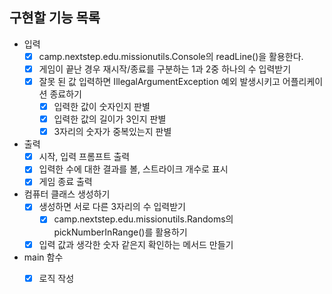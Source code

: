 ## 구현할 기능 목록
- 입력
  - [x] camp.nextstep.edu.missionutils.Console의 readLine()을 활용한다.
  - [x] 게임이 끝난 경우 재시작/종료를 구분하는 1과 2중 하나의 수 입력받기
  - [x] 잘못 된 값 입력하면 IllegalArgumentException 예외 발생시키고 어플리케이션 종료하기
    - [x] 입력한 값이 숫자인지 판별
    - [x] 입력한 값의 길이가 3인지 판별
    - [x] 3자리의 숫자가 중복있는지 판별
- 출력 
  - [x] 시작, 입력 프롬프트 출력
  - [x] 입력한 수에 대한 결과를 볼, 스트라이크 개수로 표시
  - [x] 게임 종료 출력
- 컴퓨터 클래스 생성하기
  - [x] 생성하면 서로 다른 3자리의 수 입력받기
    - [x] camp.nextstep.edu.missionutils.Randoms의 pickNumberInRange()를 활용하기
  - [x] 입력 값과 생각한 숫자 같은지 확인하는 메서드 만들기
- main 함수
  - [x] 로직 작성

